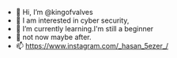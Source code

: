 - 👋 Hi, I’m @kingofvalves
- 👀 I am interested in cyber security,
- 🌱 I’m currently learning.I'm still a beginner
- 💞️ not now maybe after.
- 📫 https://www.instagram.com/_hasan_5ezer_/ 

<!---
kingofvalves/kingofvalves is a ✨ special ✨ repository because its `README.md` (this file) appears on your GitHub profile.
You can click the Preview link to take a look at your changes.
--->
